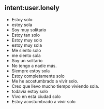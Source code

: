 ## intent:user.lonely
- Estoy solo
- estoy sola
- Soy muy solitario
- Estoy tan solo
- Estoy muy solo
- estoy muy sola
- Me siento solo
- me siento sola
- Soy un solitario
- No tengo a nadie más.
- Siempre estoy sola
- Estoy completamente solo
- Me he acostumbrado a vivir solo.
- Creo que llevo mucho tiempo viviendo sola.
- todavía estoy solo
- Vivo en esta ciudad solo
- Estoy acostumbrado a vivir solo
